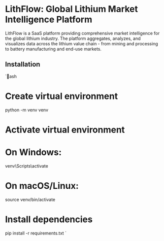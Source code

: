 # LithFlow: Global Lithium Market Intelligence Platform

LithFlow is a SaaS platform providing comprehensive market intelligence for the global lithium industry. The platform aggregates, analyzes, and visualizes data across the lithium value chain - from mining and processing to battery manufacturing and end-use markets.

## Installation

`ash
# Create virtual environment
python -m venv venv

# Activate virtual environment
# On Windows:
venv\Scripts\activate
# On macOS/Linux:
source venv/bin/activate

# Install dependencies
pip install -r requirements.txt
`
